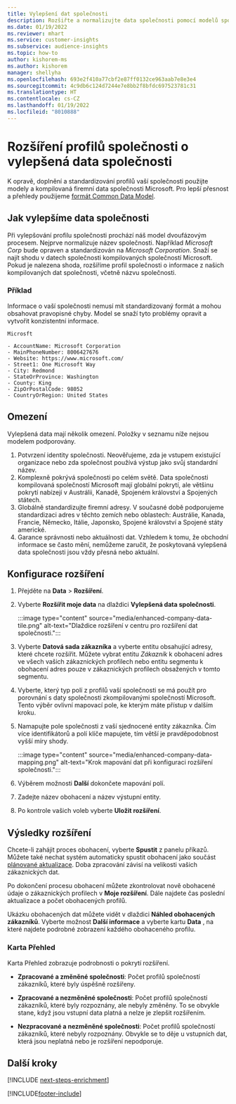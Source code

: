 ```yaml
---
title: Vylepšení dat společnosti
description: Rozšiřte a normalizujte data společnosti pomocí modelů společnosti Microsoft.
ms.date: 01/19/2022
ms.reviewer: mhart
ms.service: customer-insights
ms.subservice: audience-insights
ms.topic: how-to
author: kishorem-ms
ms.author: kishorem
manager: shellyha
ms.openlocfilehash: 693e2f410a77cbf2e87ff0132ce963aab7e8e3e4
ms.sourcegitcommit: 4c9db6c124d7244e7e8bb2f8bfdc697523781c31
ms.translationtype: HT
ms.contentlocale: cs-CZ
ms.lasthandoff: 01/19/2022
ms.locfileid: "8010888"
---
```

# <a name="enrichment-of-company-profiles-with-enhanced-company-data"></a>Rozšíření profilů společnosti o vylepšená data společnosti

K opravě, doplnění a standardizování profilů vaší společnosti použijte modely a kompilovaná firemní data společnosti Microsoft. Pro lepší přesnost a přehledy použijeme [formát Common Data Model](/common-data-model/schema/core/applicationcommon/account).

## <a name="how-we-enhance-company-data"></a>Jak vylepšíme data společnosti

Při vylepšování profilu společnosti prochází náš model dvoufázovým procesem. Nejprve normalizuje název společnosti. Například *Microsoft Corp* bude opraven a standardizován na *Microsoft Corporation*. Snaží se najít shodu v datech společnosti kompilovaných společností Microsoft. Pokud je nalezena shoda, rozšíříme profil společnosti o informace z našich kompilovaných dat společnosti, včetně názvu společnosti.


### <a name="example"></a>Příklad

Informace o vaší společnosti nemusí mít standardizovaný formát a mohou obsahovat pravopisné chyby. Model se snaží tyto problémy opravit a vytvořit konzistentní informace.

```Input
Microsft
```

```Output
- AccountName: Microsoft Corporation
- MainPhoneNumber: 8006427676
- Website: https://www.microsoft.com/
- Street1: One Microsoft Way
- City: Redmond
- StateOrProvince: Washington
- County: King
- ZipOrPostalCode: 98052
- CountryOrRegion: United States
```

## <a name="limitations"></a>Omezení

Vylepšená data mají několik omezení. Položky v seznamu níže nejsou modelem podporovány.

1.  Potvrzení identity společnosti. Neověřujeme, zda je vstupem existující organizace nebo zda společnost používá výstup jako svůj standardní název.
2.  Komplexně pokrývá společnosti po celém světě. Data společnosti kompilovaná společností Microsoft mají globální pokrytí, ale většinu pokrytí nabízejí v Austrálii, Kanadě, Spojeném království a Spojených státech.
3.  Globálně standardizujte firemní adresy. V současné době podporujeme standardizaci adres v těchto zemích nebo oblastech: Austrálie, Kanada, Francie, Německo, Itálie, Japonsko, Spojené království a Spojené státy americké.
4.  Garance správnosti nebo aktuálnosti dat. Vzhledem k tomu, že obchodní informace se často mění, nemůžeme zaručit, že poskytovaná vylepšená data společnosti jsou vždy přesná nebo aktuální.

## <a name="configure-the-enrichment"></a>Konfigurace rozšíření

1. Přejděte na **Data** > **Rozšíření**.

1. Vyberte **Rozšířit moje data** na dlaždici **Vylepšená data společnosti**.

   :::image type="content" source="media/enhanced-company-data-tile.png" alt-text="Dlaždice rozšíření v centru pro rozšíření dat společnosti.":::

1. Vyberte **Datová sada zákazníka** a vyberte entitu obsahující adresy, které chcete rozšířit. Můžete vybrat entitu *Zákazník* k obohacení adres ve všech vašich zákaznických profilech nebo entitu segmentu k obohacení adres pouze v zákaznických profilech obsažených v tomto segmentu.

1. Vyberte, který typ polí z profilů vaší společnosti se má použít pro porovnání s daty společnosti zkompilovanými společností Microsoft. Tento výběr ovlivní mapovací pole, ke kterým máte přístup v dalším kroku.

1.  Namapujte pole společnosti z vaší sjednocené entity zákazníka. Čím více identifikátorů a polí klíče mapujete, tím větší je pravděpodobnost vyšší míry shody.

    :::image type="content" source="media/enhanced-company-data-mapping.png" alt-text="Krok mapování dat při konfiguraci rozšíření společnosti.":::

1. Výběrem možnosti **Další** dokončete mapování polí.

1. Zadejte název obohacení a název výstupní entity.

1. Po kontrole vašich voleb vyberte **Uložit rozšíření**.

## <a name="enrichment-results"></a>Výsledky rozšíření

Chcete-li zahájit proces obohacení, vyberte **Spustit** z panelu příkazů. Můžete také nechat systém automaticky spustit obohacení jako součást [plánované aktualizace](system.md#schedule-tab). Doba zpracování závisí na velikosti vašich zákaznických dat.

Po dokončení procesu obohacení můžete zkontrolovat nově obohacené údaje o zákaznických profilech v **Moje rozšíření**. Dále najdete čas poslední aktualizace a počet obohacených profilů.

Ukázku obohacených dat můžete vidět v dlaždici **Náhled obohacených zákazníků**. Vyberte možnost **Další informace** a vyberte kartu **Data** , na které najdete podrobné zobrazení každého obohaceného profilu.

### <a name="overview-card"></a>Karta Přehled

Karta Přehled zobrazuje podrobnosti o pokrytí rozšíření. 

* **Zpracované a změněné společnosti**: Počet profilů společností zákazníků, které byly úspěšně rozšířeny.

* **Zpracované a nezměněné společnosti**: Počet profilů společností zákazníků, které byly rozpoznány, ale nebyly změněny. To se obvykle stane, když jsou vstupní data platná a nelze je zlepšit rozšířením.

* **Nezpracované a nezměněné společnosti**: Počet profilů společností zákazníků, které nebyly rozpoznány. Obvykle se to děje u vstupních dat, která jsou neplatná nebo je rozšíření nepodporuje.

## <a name="next-steps"></a>Další kroky

[!INCLUDE [next-steps-enrichment](../includes/next-steps-enrichment.md)]

[!INCLUDE[footer-include](../includes/footer-banner.md)]
